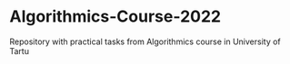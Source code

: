 # Algorithmics-Course-2022
Repository with practical tasks from Algorithmics course in University of Tartu
